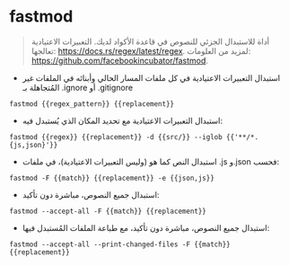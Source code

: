 # fastmod

> أداة للاستبدال الجزئي للنصوص في قاعدة الأكواد لديك.
> التعبيرات الاعتيادية تعالجها: <https://docs.rs/regex/latest/regex>.
> لمزيد من العلومات: <https://github.com/facebookincubator/fastmod>.

- استبدال التعبيرات الاعتيادية في كل ملفات المسار الحالي وأبنائه في الملفات غير المُتجاهلة بـ .ignore أو .gitignore

`fastmod {{regex_pattern}} {{replacement}}`

- استبدال التعبيرات الاعتيادية مع تحديد المكان الذي يُستبدل فيه:

`fastmod {{regex}} {{replacement}} -d {{src/}} --iglob {{'**/*.{js,json}'}}`

- استبدال النص كما هو (وليس التعبيرات الاعتيادية)، في ملفات .js و.json فحسب:

`fastmod -F {{match}} {{replacement}} -e {{json,js}}`

- استبدال جميع النصوص، مباشرة دون تأكيد:

`fastmod --accept-all -F {{match}} {{replacement}}`

- استبدال جميع النصوص، مباشرة دون تأكيد، مع طباعة الملفات المُستبدل فيها:

`fastmod --accept-all --print-changed-files -F {{match}} {{replacement}}`
